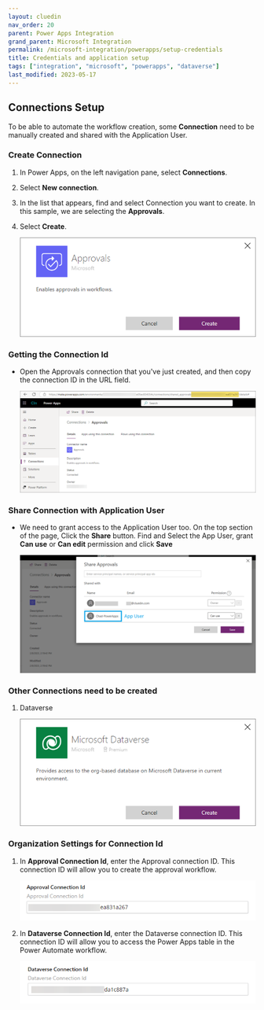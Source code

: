 ```yaml
---
layout: cluedin
nav_order: 20
parent: Power Apps Integration
grand_parent: Microsoft Integration
permalink: /microsoft-integration/powerapps/setup-credentials
title: Credentials and application setup
tags: ["integration", "microsoft", "powerapps", "dataverse"]
last_modified: 2023-05-17
---
```


## Connections Setup

To be able to automate the workflow creation, some **Connection** need to be manually created and shared with the Application User.


### Create Connection
1. In Power Apps, on the left navigation pane, select **Connections**.

1. Select **New connection**.

1. In the list that appears, find and select Connection you want to create. In this sample, we are selecting the **Approvals**.

1. Select **Create**.

    ![Create Approval Connection Id](./images/create-approval-connection-id.png)

### Getting the Connection Id
- Open the Approvals connection that you've just created, and then copy the connection ID in the URL field.

    ![Create Approval Connection Id](./images/create-approval-connection-id2.png)

### Share Connection with Application User
- We need to grant access to the Application User too. On the top section of the page, Click the **Share** button. Find and Select the App User, grant **Can use** or **Can edit** permission and click **Save**

    ![Share Approval Connection](./images/share-approval-connection.png)

### Other Connections need to be created

1. Dataverse

    ![Dataverse Connection](./images/create-dataverse-connection-id.png)

### Organization Settings for Connection Id

1. In **Approval Connection Id**, enter the Approval connection ID. This connection ID will allow you to create the approval workflow.

    ![Approval Connection Id Setting](./images/approvals-connection-id-setting.png)

1. In **Dataverse Connection Id**, enter the Dataverse connection ID. This connection ID will allow you to access the Power Apps table in the Power Automate workflow.

    ![Dataverse Connection Id Setting](./images/dataverse-connection-id-setting.png)

